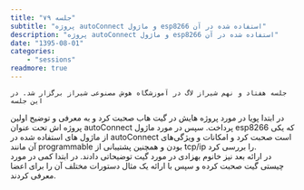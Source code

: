 ```yaml
---
title: "جلسه ۷۹"
subtitle: "پروژه autoConnect و ماژول esp8266 استفاده شده در آن"
description: "پروژه autoConnect و ماژول esp8266 استفاده شده در آن"
date: "1395-08-01"
categories:
    - "sessions"
readmore: true
---
```

    جلسه هفتاد و نهم شیراز لاگ در آموزشگاه هوش مصنوعی شیراز برگزار شد. در این جلسه
در ابتدا پویا در مورد پروژه هایش در گیت هاب صحبت کرد و به معرفی و توضیح اولین
پروژه اش تحت عنوان autoConnect پرداخت. سپس در مورد ماژول esp8266 که یکی از
ماژول های استفاده شده در autoConnect است صحبت کرد و امکانات و ویژگی‌های آن
مانند programmable بودن و همچنین پشتیبانی از tcp/ip را بررسی کرد.  
در ارائه بعد نیز خانوم بهزادی در مورد گیت توضیحاتی دادند. در ابتدا کمی در مورد
چیستی گیت صحبت کرده و سپس با ارائه یک مثال دستورات مختلف آن را برای اعضا
معرفی کردند.

